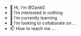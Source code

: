 - 👋 Hi, I’m @Zank0
- 👀 I’m interested in nothing
- 🌱 I’m currently learning 
- 💞️ I’m looking to collaborate on ...
- 📫 How to reach me ...

<!---
Zank0/Zank0 is a ✨ special ✨ repository because its `README.md` (this file) appears on your GitHub profile.
You can click the Preview link to take a look at your changes.
--->
